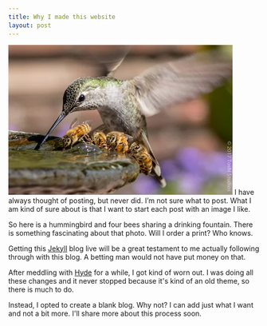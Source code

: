 ```yaml
---
title: Why I made this website
layout: post
---
```


<img src="bees.webp"  alt="Hummingbird and four bees sharing a water fountain" loading="lazy" width="450" height="300" decoding="async">
I have always thought of posting, but never did. I’m not sure what to post. What I am kind of sure about is that I want to start each post with an image I like.

So here is a hummingbird and four bees sharing a drinking fountain. There is something fascinating about that photo. Will I order a print? Who knows.

Getting this [Jekyll](https://jekyllrb.com/) blog live will be a great testament to me actually following through with this blog. A betting man would not have put money on that.

After meddling with [Hyde](https://hyde.getpoole.com/) for a while, I got kind of worn out. I was doing all these changes and it never stopped because it's kind of an old theme, so there is much to do.

Instead, I opted to create a blank blog. Why not? I can add just what I want and not a bit more. I'll share more about this process soon.
